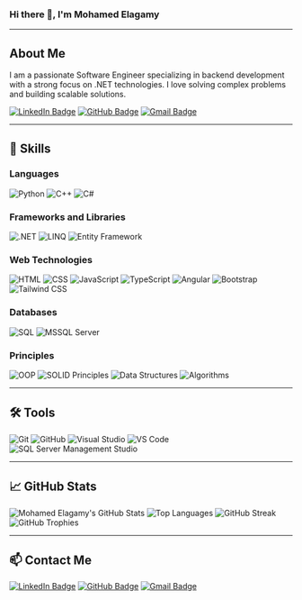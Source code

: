 ### Hi there 👋, I'm Mohamed Elagamy

---

## About Me

I am a passionate Software Engineer specializing in backend development with a strong focus on .NET technologies. I love solving complex problems and building scalable solutions.

[![LinkedIn Badge](https://img.shields.io/badge/-Mohamed%20Elagamy-blue?style=flat&logo=Linkedin&logoColor=white&link=https://www.linkedin.com/in/mohamed-elagamy-731238283/)](https://www.linkedin.com/in/mohamed-elagamy-731238283/)
[![GitHub Badge](https://img.shields.io/badge/-MohamedELagamy80-grey?style=flat&logo=github&logoColor=white&link=https://github.com/MohamedELagamy80)](https://github.com/MohamedELagamy80)
[![Gmail Badge](https://img.shields.io/badge/-mohamedelagamy090@gmail.com-c14438?style=flat&logo=Gmail&logoColor=white&link=mailto:mohamedelagamy090@gmail.com)](mailto:mohamedelagamy090@gmail.com)

---

## 🚀 Skills

### Languages
![Python](https://img.shields.io/badge/-Python-3776AB?style=flat&logo=python&logoColor=white)
![C++](https://img.shields.io/badge/-C++-00599C?style=flat&logo=c%2B%2B&logoColor=white)
![C#](https://img.shields.io/badge/-C%23-239120?style=flat&logo=c-sharp&logoColor=white)

### Frameworks and Libraries
![.NET](https://img.shields.io/badge/-.NET-512BD4?style=flat&logo=.net&logoColor=white)
![LINQ](https://img.shields.io/badge/-LINQ-512BD4?style=flat&logo=dot-net&logoColor=white)
![Entity Framework](https://img.shields.io/badge/-Entity_Framework-512BD4?style=flat&logo=dot-net&logoColor=white)

### Web Technologies
![HTML](https://img.shields.io/badge/-HTML5-E34F26?style=flat&logo=html5&logoColor=white)
![CSS](https://img.shields.io/badge/-CSS3-1572B6?style=flat&logo=css3&logoColor=white)
![JavaScript](https://img.shields.io/badge/-JavaScript-F7DF1E?style=flat&logo=javascript&logoColor=black)
![TypeScript](https://img.shields.io/badge/-TypeScript-007ACC?style=flat&logo=typescript&logoColor=white)
![Angular](https://img.shields.io/badge/-Angular-DD0031?style=flat&logo=angular&logoColor=white)
![Bootstrap](https://img.shields.io/badge/-Bootstrap-563D7C?style=flat&logo=bootstrap&logoColor=white)
![Tailwind CSS](https://img.shields.io/badge/-Tailwind_CSS-38B2AC?style=flat&logo=tailwind-css&logoColor=white)

### Databases
![SQL](https://img.shields.io/badge/-SQL-CC2927?style=flat&logo=microsoft-sql-server&logoColor=white)
![MSSQL Server](https://img.shields.io/badge/-MSSQL_Server-CC2927?style=flat&logo=microsoft-sql-server&logoColor=white)

### Principles
![OOP](https://img.shields.io/badge/-OOP-00599C?style=flat)
![SOLID Principles](https://img.shields.io/badge/-SOLID_Principles-00599C?style=flat)
![Data Structures](https://img.shields.io/badge/-Data_Structures-3776AB?style=flat)
![Algorithms](https://img.shields.io/badge/-Algorithms-3776AB?style=flat)

---

## 🛠 Tools

![Git](https://img.shields.io/badge/-Git-F05032?style=flat&logo=git&logoColor=white)
![GitHub](https://img.shields.io/badge/-GitHub-181717?style=flat&logo=github&logoColor=white)
![Visual Studio](https://img.shields.io/badge/-Visual_Studio-5C2D91?style=flat&logo=visual-studio&logoColor=white)
![VS Code](https://img.shields.io/badge/-VS_Code-007ACC?style=flat&logo=visual-studio-code&logoColor=white)
![SQL Server Management Studio](https://img.shields.io/badge/-SSMS-CC2927?style=flat&logo=microsoft-sql-server&logoColor=white)

---


## 📈 GitHub Stats

![Mohamed Elagamy's GitHub Stats](https://github-readme-stats.vercel.app/api?username=MohamedELagamy80&show_icons=true&theme=dark&hide_border=true)
![Top Languages](https://github-readme-stats.vercel.app/api/top-langs/?username=MohamedELagamy80&layout=compact&theme=dark&hide_border=true)
![GitHub Streak](https://github-readme-streak-stats.herokuapp.com/?user=MohamedELagamy80&theme=dark&hide_border=true)
![GitHub Trophies](https://github-profile-trophy.vercel.app/?username=MohamedELagamy80&theme=darkhub&margin-w=5&margin-h=5&no-frame=true)

---

## 📫 Contact Me

[![LinkedIn Badge](https://img.shields.io/badge/-Mohamed%20Elagamy-blue?style=flat&logo=Linkedin&logoColor=white&link=https://www.linkedin.com/in/mohamed-elagamy-731238283/)](https://www.linkedin.com/in/mohamed-elagamy-731238283/)
[![GitHub Badge](https://img.shields.io/badge/-MohamedELagamy80-grey?style=flat&logo=github&logoColor=white&link=https://github.com/MohamedELagamy80)](https://github.com/MohamedELagamy80)
[![Gmail Badge](https://img.shields.io/badge/-mohamedelagamy090@gmail.com-c14438?style=flat&logo=Gmail&logoColor=white&link=mailto:mohamedelagamy090@gmail.com)](mailto:mohamedelagamy090@gmail.com)
